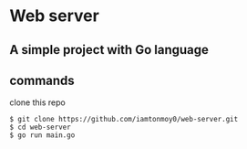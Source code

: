 # Web server
## A simple project with Go language




## commands

clone this repo

```
$ git clone https://github.com/iamtonmoy0/web-server.git
$ cd web-server
$ go run main.go

```

